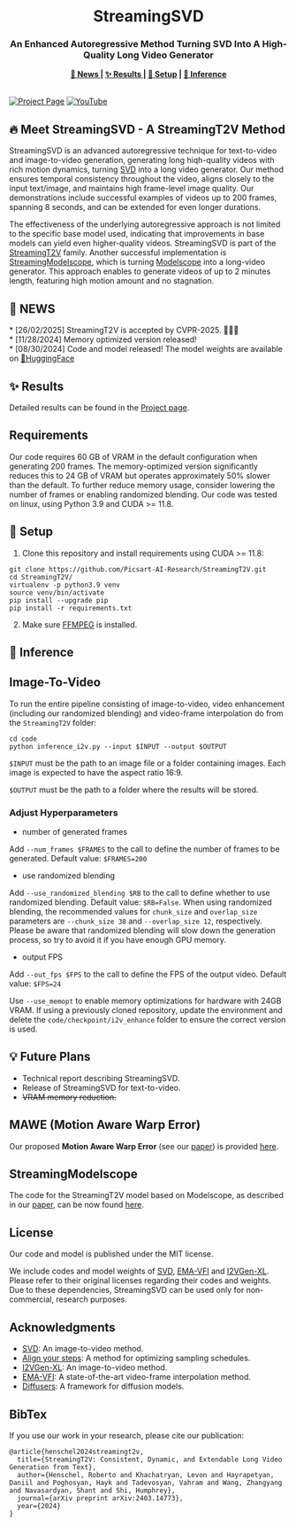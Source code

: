 <div align="center">
  
  <h1> 
  StreamingSVD
  </h1>
  <h3>An Enhanced Autoregressive Method Turning SVD Into A High-Quality Long Video Generator </h3>
  <strong> <a href="#news"> 📰 News </a> | <a href="#results"> ✨ Results </a> | <a href="#Setup">🔧 Setup</a> |  <a href="#Inference">🚀 Inference</a> </strong>
</div>
<br>

<!--- 
[![X (formerly Twitter) URL](https://img.shields.io/twitter/url?url=https%3A%2F%2Fx.com%2Fhumphrey_shi%2Fstatus%2F1806731418686591142)](https://x.com/humphrey_shi/status/1806731418686591142)--->
 [![Project Page](https://img.shields.io/badge/Project-Website-orange)](https://streamingt2v.github.io/) [![YouTube](https://badges.aleen42.com/src/youtube.svg)](https://youtu.be/md4lp42vOGU)


<h2 id="meet-streamingi2v"> 🔥 Meet StreamingSVD - A StreamingT2V Method   </h2>

StreamingSVD is an advanced autoregressive technique for text-to-video and image-to-video generation, generating long hiqh-quality videos with rich motion dynamics, turning [SVD](https://stability.ai/research/stable-video-diffusion-scaling-latent-video-diffusion-models-to-large-datasets) into a long video generator. Our method ensures temporal consistency throughout the video, aligns closely to the input text/image, and maintains high frame-level image quality. Our demonstrations include successful examples of videos up to 200 frames, spanning 8 seconds, and can be extended for even longer durations. 

The effectiveness of the underlying autoregressive approach is not limited to the specific base model used, indicating that improvements in base models can yield even higher-quality videos. StreamingSVD is part of the [StreamingT2V](https://arxiv.org/abs/2403.14773) family. Another successful implementation is [StreamingModelscope](https://github.com/Picsart-AI-Research/StreamingT2V/tree/StreamingModelscope), which is turning [Modelscope](https://arxiv.org/abs/2308.06571) into a long-video generator. This approach enables to generate videos of up to 2 minutes length, featuring high motion amount and no stagnation.



<h2 id="news">📰 NEWS</h2>
* [26/02/2025] StreamingT2V is accepted by CVPR-2025. 🎉🎉🎉</br>
* [11/28/2024] Memory optimized version released!</br>
* [08/30/2024] Code and model released! The model weights are available on <a href="https://huggingface.co/PAIR/StreamingSVD">🤗HuggingFace</a>


<h2 id="results">✨ Results</h2>

Detailed results can be found in the [Project page](https://streamingt2v.github.io/).

## Requirements

Our code requires 60 GB of VRAM in the default configuration when generating 200 frames. The memory-optimized version significantly reduces this to 24 GB of VRAM but operates approximately 50% slower than the default. To further reduce memory usage, consider lowering the number of frames or enabling randomized blending. Our code was tested on linux, using Python 3.9 and CUDA >= 11.8. 

<h2 id="Setup">🔧 Setup</h2>

1. Clone this repository and install requirements using CUDA >= 11.8: 
``` shell
git clone https://github.com/Picsart-AI-Research/StreamingT2V.git
cd StreamingT2V/
virtualenv -p python3.9 venv
source venv/bin/activate
pip install --upgrade pip
pip install -r requirements.txt
```

2. Make sure [FFMPEG](https://www.ffmpeg.org) is installed.

 
 <h2 id="Inference"> 🚀 Inference </h2>



## Image-To-Video
To run the entire pipeline consisting of image-to-video, video enhancement (including our randomized blending) and video-frame interpolation do from the `StreamingT2V` folder:
``` shell
cd code
python inference_i2v.py --input $INPUT --output $OUTPUT
```
`$INPUT` must be the path to an image file or a folder containing images. Each image is expected to have the aspect ratio 16:9. 

`$OUTPUT` must be the path to a folder where the results will be stored.


### Adjust Hyperparameters

* number of generated frames 

Add `--num_frames $FRAMES` to the call to define the number of frames to be generated. Default value: `$FRAMES=200`

* use randomized blending

Add `--use_randomized_blending $RB` to the call to define whether to use randomized blending. Default value: `$RB=False`. When using randomized blending, the recommended values for `chunk_size` and `overlap_size` parameters are `--chunk_size 38` and `--overlap_size 12`, respectively. Please be aware that randomized blending will slow down the generation process, so try to avoid it if you have enough GPU memory.

* output FPS

Add `--out_fps $FPS` to the call to define the FPS of the output video. Default value: `$FPS=24`

Use `--use_memopt` to enable memory optimizations for hardware with 24GB VRAM. If using a previously cloned repository, update the environment and delete the `code/checkpoint/i2v_enhance` folder to ensure the correct version is used.


## 💡 Future Plans   
* Technical report describing StreamingSVD. 
* Release of StreamingSVD for text-to-video.  
* <s>VRAM memory reduction.</s> 

## MAWE (Motion Aware Warp Error)
Our proposed **Motion Aware Warp Error** (see our [paper](https://arxiv.org/abs/2403.14773)) is provided [here](https://github.com/Picsart-AI-Research/StreamingT2V/tree/StreamingModelscope?tab=readme-ov-file#mawe-motion-aware-warp-error).

## StreamingModelscope
The code for the StreamingT2V model based on Modelscope, as described in our [paper](https://arxiv.org/abs/2403.14773), can be now found [here](https://github.com/Picsart-AI-Research/StreamingT2V/tree/StreamingModelscope).

## License
Our code and model is published under the MIT license.

We include codes and model weights of [SVD](https://github.com/Stability-AI/generative-models), [EMA-VFI](https://github.com/MCG-NJU/EMA-VFI) and [I2VGen-XL](https://i2vgen-xl.github.io). Please refer to their original licenses regarding their codes and weights. Due to these dependencies, StreamingSVD can be used only for non-commercial, research purposes. 


## Acknowledgments

* [SVD](https://github.com/Stability-AI/generative-models): An image-to-video method. 
* [Align your steps](https://research.nvidia.com/labs/toronto-ai/AlignYourSteps): A method for optimizing sampling schedules.
* [I2VGen-XL](https://i2vgen-xl.github.io): An image-to-video method.
* [EMA-VFI](https://github.com/MCG-NJU/EMA-VFI): A state-of-the-art video-frame interpolation method.
* [Diffusers](https://github.com/huggingface/diffusers): A framework for diffusion models.

## BibTex
If you use our work in your research, please cite our publication:
```
@article{henschel2024streamingt2v,
  title={StreamingT2V: Consistent, Dynamic, and Extendable Long Video Generation from Text},
  author={Henschel, Roberto and Khachatryan, Levon and Hayrapetyan, Daniil and Poghosyan, Hayk and Tadevosyan, Vahram and Wang, Zhangyang and Navasardyan, Shant and Shi, Humphrey},
  journal={arXiv preprint arXiv:2403.14773},
  year={2024}
}
```
